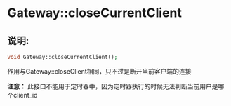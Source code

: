# Gateway::closeCurrentClient

## 说明:
```php
void Gateway::closeCurrentClient();
```

作用与Gateway::closeClient相同，只不过是断开当前客户端的连接

**注意：** 此接口不能用于定时器中，因为定时器执行的时候无法判断当前用户是哪个client_id



